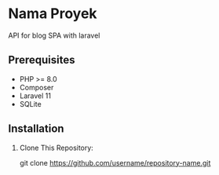 # Nama Proyek

API for blog SPA with laravel

## Prerequisites

- PHP >= 8.0
- Composer
- Laravel 11
- SQLite

## Installation

1. Clone This Repository:

   
   git clone https://github.com/username/repository-name.git
